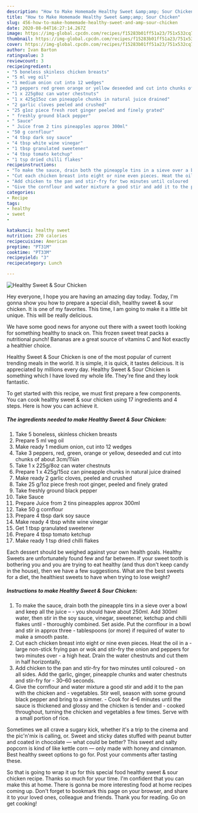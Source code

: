 ```yaml
---
description: "How to Make Homemade Healthy Sweet &amp;amp; Sour Chicken"
title: "How to Make Homemade Healthy Sweet &amp;amp; Sour Chicken"
slug: 456-how-to-make-homemade-healthy-sweet-and-amp-sour-chicken
date: 2020-08-04T16:27:14.267Z
image: https://img-global.cpcdn.com/recipes/f15283b01ff51a23/751x532cq70/healthy-sweet-sour-chicken-recipe-main-photo.jpg
thumbnail: https://img-global.cpcdn.com/recipes/f15283b01ff51a23/751x532cq70/healthy-sweet-sour-chicken-recipe-main-photo.jpg
cover: https://img-global.cpcdn.com/recipes/f15283b01ff51a23/751x532cq70/healthy-sweet-sour-chicken-recipe-main-photo.jpg
author: Ivan Barton
ratingvalue: 3
reviewcount: 3
recipeingredient:
- "5 boneless skinless chicken breasts"
- "5 ml veg oil"
- "1 medium onion cut into 12 wedges"
- "3 peppers red green orange or yellow deseeded and cut into chunks of about 3cm1in"
- "1 x 225g8oz can water chestnuts"
- "1 x 425g15oz can pineapple chunks in natural juice drained"
- "2 garlic cloves peeled and crushed"
- "25 g1oz piece fresh root ginger peeled and finely grated"
- " freshly ground black pepper"
- " Sauce"
- " Juice from 2 tins pineapples approx 300ml"
- "50 g cornflour"
- "4 tbsp dark soy sauce"
- "4 tbsp white wine vinegar"
- "1 tbsp granulated sweetener"
- "4 tbsp tomato ketchup"
- "1 tsp dried chilli flakes"
recipeinstructions:
- "To make the sauce, drain both the pineapple tins in a sieve over a bowl and keep all the juice –  you should have about 250ml. Add 300ml water, then stir in the soy sauce, vinegar, sweetener, ketchup and chilli flakes until  thoroughly combined. Set aside. Put the cornflour in a bowl and stir in approx three  tablespoons (or more) if required of water to make a smooth paste."
- "Cut each chicken breast into eight or nine even pieces. Heat the oil in a  large non-stick frying pan or wok and stir-fry the onion and peppers for two minutes over  a high heat. Drain the water chestnuts and cut them in half horizontally."
- "Add chicken to the pan and stir-fry for two minutes until coloured  on all sides. Add the garlic, ginger, pineapple chunks and water chestnuts and stir-fry for  30–60 seconds."
- "Give the cornflour and water mixture a good stir and add it to the pan with the chicken and vegetables. Stir well, season with some ground black pepper and bring to a simmer.  Cook for 4–6 minutes until the sauce is thickened and glossy and the chicken is tender and  cooked throughout, turning the chicken and vegetables a few times. Serve with a small portion of rice."
categories:
- Recipe
tags:
- healthy
- sweet
- 

katakunci: healthy sweet  
nutrition: 270 calories
recipecuisine: American
preptime: "PT31M"
cooktime: "PT33M"
recipeyield: "3"
recipecategory: Lunch

---
```



![Healthy Sweet &amp; Sour Chicken](https://img-global.cpcdn.com/recipes/f15283b01ff51a23/751x532cq70/healthy-sweet-sour-chicken-recipe-main-photo.jpg)

Hey everyone, I hope you are having an amazing day today. Today, I'm gonna show you how to prepare a special dish, healthy sweet &amp; sour chicken. It is one of my favorites. This time, I am going to make it a little bit unique. This will be really delicious.

We have some good news for anyone out there with a sweet tooth looking for something healthy to snack on. This frozen sweet treat packs a nutritional punch! Bananas are a great source of vitamins C and Not exactly a healthier choice.

Healthy Sweet &amp; Sour Chicken is one of the most popular of current trending meals in the world. It is simple, it is quick, it tastes delicious. It is appreciated by millions every day. Healthy Sweet &amp; Sour Chicken is something which I have loved my whole life. They're fine and they look fantastic.


To get started with this recipe, we must first prepare a few components. You can cook healthy sweet &amp; sour chicken using 17 ingredients and 4 steps. Here is how you can achieve it.

<!--inarticleads1-->

##### The ingredients needed to make Healthy Sweet &amp; Sour Chicken:

1. Take 5 boneless, skinless chicken breasts
1. Prepare 5 ml veg oil
1. Make ready 1 medium onion, cut into 12 wedges
1. Take 3 peppers, red, green, orange or yellow, deseeded and cut into chunks of about 3cm/1¼in
1. Take 1 x 225g/8oz can water chestnuts
1. Prepare 1 x 425g/15oz can pineapple chunks in natural juice drained
1. Make ready 2 garlic cloves, peeled and crushed
1. Take 25 g/1oz piece fresh root ginger, peeled and finely grated
1. Take  freshly ground black pepper
1. Take  Sauce
1. Prepare  Juice from 2 tins pineapples approx 300ml
1. Take 50 g cornflour
1. Prepare 4 tbsp dark soy sauce
1. Make ready 4 tbsp white wine vinegar
1. Get 1 tbsp granulated sweetener
1. Prepare 4 tbsp tomato ketchup
1. Make ready 1 tsp dried chilli flakes


Each dessert should be weighed against your own health goals. Healthy Sweets are unfortunately found few and far between. If your sweet tooth is bothering you and you are trying to eat healthy (and thus don&#39;t keep candy in the house), then we have a few suggestions. What are the best sweets for a diet, the healthiest sweets to have when trying to lose weight? 

<!--inarticleads2-->

##### Instructions to make Healthy Sweet &amp; Sour Chicken:

1. To make the sauce, drain both the pineapple tins in a sieve over a bowl and keep all the juice –  - you should have about 250ml. Add 300ml water, then stir in the soy sauce, vinegar, sweetener, ketchup and chilli flakes until  - thoroughly combined. Set aside. Put the cornflour in a bowl and stir in approx three  - tablespoons (or more) if required of water to make a smooth paste.
1. Cut each chicken breast into eight or nine even pieces. Heat the oil in a  - large non-stick frying pan or wok and stir-fry the onion and peppers for two minutes over  - a high heat. Drain the water chestnuts and cut them in half horizontally.
1. Add chicken to the pan and stir-fry for two minutes until coloured  - on all sides. Add the garlic, ginger, pineapple chunks and water chestnuts and stir-fry for  - 30–60 seconds.
1. Give the cornflour and water mixture a good stir and add it to the pan with the chicken and - vegetables. Stir well, season with some ground black pepper and bring to a simmer.  - Cook for 4–6 minutes until the sauce is thickened and glossy and the chicken is tender and  - cooked throughout, turning the chicken and vegetables a few times. Serve with a small portion of rice.


Sometimes we all crave a sugary kick, whether it&#39;s a trip to the cinema and the pic&#39;n&#39;mix is calling, or. Sweet and sticky dates stuffed with peanut butter and coated in chocolate — what could be better? This sweet and salty popcorn is kind of like kettle corn — only made with honey and cinnamon. Best healthy sweet options to go for. Post your comments after tasting these. 

So that is going to wrap it up for this special food healthy sweet &amp; sour chicken recipe. Thanks so much for your time. I'm confident that you can make this at home. There is gonna be more interesting food at home recipes coming up. Don't forget to bookmark this page on your browser, and share it to your loved ones, colleague and friends. Thank you for reading. Go on get cooking!
